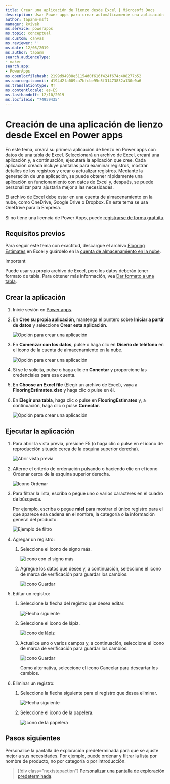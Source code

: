 ```yaml
---
title: Crear una aplicación de lienzo desde Excel | Microsoft Docs
description: Usar Power apps para crear automáticamente una aplicación de lienzo con un archivo de Excel almacenado en una cuenta de almacenamiento en la nube
author: tapanm-msft
manager: kvivek
ms.service: powerapps
ms.topic: conceptual
ms.custom: canvas
ms.reviewer: ''
ms.date: 12/05/2019
ms.author: tapanm
search.audienceType:
- maker
search.app:
- PowerApps
ms.openlocfilehash: 2199d94938e51154d0f616f424f674c408277b52
ms.sourcegitcommit: d194d2fa009ca7bfcbe95e5f31473832a130e0a6
ms.translationtype: MT
ms.contentlocale: es-ES
ms.lasthandoff: 12/10/2019
ms.locfileid: "74959435"
---
```

# <a name="create-a-canvas-app-from-excel-in-power-apps"></a>Creación de una aplicación de lienzo desde Excel en Power apps

En este tema, creará su primera aplicación de lienzo en Power apps con datos de una tabla de Excel. Seleccionará un archivo de Excel, creará una aplicación y, a continuación, ejecutará la aplicación que cree. Cada aplicación creada incluye pantallas para examinar registros, mostrar detalles de los registros y crear o actualizar registros. Mediante la generación de una aplicación, se puede obtener rápidamente una aplicación en funcionamiento con datos de Excel y, después, se puede personalizar para ajustarla mejor a las necesidades. 

El archivo de Excel debe estar en una cuenta de almacenamiento en la nube, como OneDrive, Google Drive o Dropbox. En este tema se usa OneDrive para la Empresa.

Si no tiene una licencia de Power Apps, puede [registrarse de forma gratuita](../signup-for-powerapps.md).

## <a name="prerequisites"></a>Requisitos previos

Para seguir este tema con exactitud, descargue el archivo [Flooring Estimates](https://az787822.vo.msecnd.net/documentation/get-started-from-data/FlooringEstimates.xlsx) en Excel y guárdelo en la [cuenta de almacenamiento en la nube](connections/cloud-storage-blob-connections.md).

> [!IMPORTANT]
> Puede usar su propio archivo de Excel, pero los datos deberán tener formato de tabla. Para obtener más información, vea [Dar formato a una tabla](how-to-excel-tips.md). 

## <a name="create-the-app"></a>Crear la aplicación

1. Inicie sesión en [Power apps](https://make.powerapps.com?utm_source=padocs&utm_medium=linkinadoc&utm_campaign=referralsfromdoc).

1. En **Cree su propia aplicación**, mantenga el puntero sobre **Iniciar a partir de datos** y seleccione **Crear esta aplicación**.

    ![Opción para crear una aplicación](./media/get-started-create-from-data/start-from-data.png)

1. En **Comenzar con los datos**, pulse o haga clic en **Diseño de teléfono** en el icono de la cuenta de almacenamiento en la nube.

    ![Opción para crear una aplicación](./media/get-started-create-from-data/odfb-tile.png)

1. Si se le solicita, pulse o haga clic en **Conectar** y proporcione las credenciales para esa cuenta.

1. En **Choose an Excel file** (Elegir un archivo de Excel), vaya a **FlooringEstimates.xlsx** y haga clic o pulse en él. 

1. En **Elegir una tabla**, haga clic o pulse en **FlooringEstimates** y, a continuación, haga clic o pulse **Conectar**.

    ![Opción para crear una aplicación](./media/get-started-create-from-data/choose-table.png)

## <a name="run-the-app"></a>Ejecutar la aplicación

1. Para abrir la vista previa, presione F5 (o haga clic o pulse en el icono de reproducción situado cerca de la esquina superior derecha).

    ![Abrir vista previa](./media/get-started-create-from-data/open-preview.png)

1. Alterne el criterio de ordenación pulsando o haciendo clic en el icono Ordenar cerca de la esquina superior derecha.

    ![Icono Ordenar](./media/get-started-create-from-data/sort-icon.png)

1. Para filtrar la lista, escriba o pegue uno o varios caracteres en el cuadro de búsqueda.

    Por ejemplo, escriba o pegue **miel** para mostrar el único registro para el que aparece esa cadena en el nombre, la categoría o la información general del producto.

    ![Ejemplo de filtro](./media/get-started-create-from-data/filter-example.png)

1. Agregar un registro:

    1. Seleccione el icono de signo más.

        ![Icono con el signo más](./media/get-started-create-from-data/plus-icon.png)

    1. Agregue los datos que desee y, a continuación, seleccione el icono de marca de verificación para guardar los cambios.

        ![Icono Guardar](./media/get-started-create-from-data/save-icon.png)

1. Editar un registro:

    1. Seleccione la flecha del registro que desea editar.

        ![Flecha siguiente](./media/get-started-create-from-data/next-arrow.png)

    1. Seleccione el icono de lápiz.

        ![Icono de lápiz](./media/get-started-create-from-data/pencil-icon.png)

    1. Actualice uno o varios campos y, a continuación, seleccione el icono de marca de verificación para guardar los cambios.

        ![Icono Guardar](./media/get-started-create-from-data/save-icon.png)

        Como alternativa, seleccione el icono Cancelar para descartar los cambios.

1. Eliminar un registro:

    1. Seleccione la flecha siguiente para el registro que desea eliminar.

        ![Flecha siguiente](./media/get-started-create-from-data/next-arrow.png)

    1. Seleccione el icono de la papelera.

        ![Icono de la papelera](./media/get-started-create-from-data/trash-icon.png)

## <a name="next-steps"></a>Pasos siguientes

Personalice la pantalla de exploración predeterminada para que se ajuste mejor a sus necesidades. Por ejemplo, puede ordenar y filtrar la lista por nombre de producto, no por categoría o por introducción.

> [!div class="nextstepaction"]
> [Personalizar una pantalla de exploración predeterminada](customize-layout-sharepoint.md).

